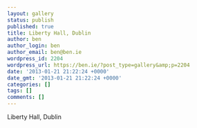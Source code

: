 ```yaml
---
layout: gallery
status: publish
published: true
title: Liberty Hall, Dublin
author: ben
author_login: ben
author_email: ben@ben.ie
wordpress_id: 2204
wordpress_url: https://ben.ie/?post_type=gallery&amp;p=2204
date: '2013-01-21 21:22:24 +0000'
date_gmt: '2013-01-21 21:22:24 +0000'
categories: []
tags: []
comments: []
---
```

<p>Liberty Hall, Dublin</p>
